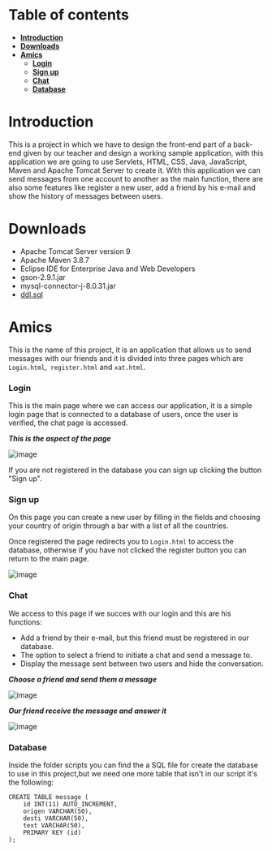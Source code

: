 # Table of contents
 * [**Introduction**](#introduction)
 * [**Downloads**](#downloads)
 * [**Amics**](#amics)
    * [**Login**](#login)
    * [**Sign up**](#sign-up)
    * [**Chat**](#chat)
    * [**Database**](#database)

# Introduction

This is a project in which we have to design the front-end part of a back-end given by our teacher and design a working sample application, with this application we are going to use Servlets, HTML, CSS, Java, JavaScript, Maven and Apache Tomcat Server to create it.
With this application we can send messages from one account to another as the main function, there are also some features like register a new user, add a friend by his e-mail and show the history of messages between users.

# Downloads

* Apache Tomcat Server version 9
* Apache Maven 3.8.7
* Eclipse IDE for Enterprise Java and Web Developers
* gson-2.9.1.jar
* mysql-connector-j-8.0.31.jar
* [ddl.sql](https://github.com/SPiedra955/html_project/blob/master/scripts/xat.sql)

# Amics

This is the name of this project, it is an application that allows us to send messages with our friends and it is divided into three pages which are ````Login.html````,```` register.html```` and ````xat.html````.

### Login

This is the main page where we can access our application, it is a simple login page that is connected to a database of users, once the user is verified, the chat page is accessed.

___This is the aspect of the page___

![image](https://github.com/SPiedra955/html_project/assets/114516225/8aa473cd-85e5-4e4d-938a-dae3bc8341c2)

If you are not registered in the database you can sign up clicking the button "Sign up".

### Sign up

On this page you can create a new user by filling in the fields and choosing your country of origin through a bar with a list of all the countries.

Once registered the page redirects you to ```Login.html``` to access the database, otherwise if you have not clicked the register button you can return to the main page.

![image](https://github.com/SPiedra955/html_project/assets/114516225/9049d54f-62a3-4a94-bc0f-908940d51cf7)

### Chat

We access to this page if we succes with our login and this are his functions:

* Add a friend by their e-mail, but this friend must be registered in our database.
* The option to select a friend to initiate a chat and send a message to.
* Display the message sent between two users and hide the conversation.

___Choose a friend and send them a message___

![image](https://github.com/SPiedra955/html_project/assets/114516225/8827bb7c-9eeb-463a-b2ae-60972916a37e)

___Our friend receive the message and answer it___

![image](https://github.com/SPiedra955/html_project/assets/114516225/b16a3467-fae2-4064-842f-57b8b8c1bbca)

### Database

Inside the folder scripts you can find the a SQL file for create the database to use in this project,but we need one more table that isn't in our script it's the following:

````
CREATE TABLE message (
    id INT(11) AUTO_INCREMENT,
    origen VARCHAR(50),
    desti VARCHAR(50),
    text VARCHAR(50),
    PRIMARY KEY (id)
);
````



